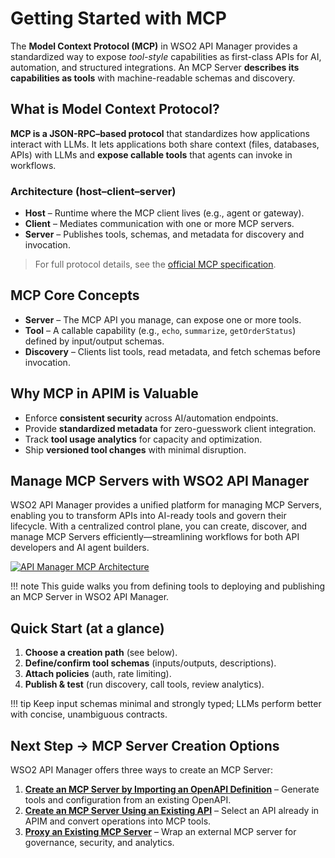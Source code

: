 # Getting Started with MCP

The **Model Context Protocol (MCP)** in WSO2 API Manager provides a standardized way to expose *tool-style* capabilities as first-class APIs for AI, automation, and structured integrations. An MCP Server **describes its capabilities as tools** with machine-readable schemas and discovery.

## What is Model Context Protocol?

**MCP is a JSON-RPC–based protocol** that standardizes how applications interact with LLMs. It lets applications both share context (files, databases, APIs) with LLMs and **expose callable tools** that agents can invoke in workflows.

### Architecture (host–client–server)

* **Host** – Runtime where the MCP client lives (e.g., agent or gateway).
* **Client** – Mediates communication with one or more MCP servers.
* **Server** – Publishes tools, schemas, and metadata for discovery and invocation.

> For full protocol details, see the [official MCP specification](https://modelcontextprotocol.io/docs/getting-started/intro).

## MCP Core Concepts

* **Server** – The MCP API you manage, can expose one or more tools.
* **Tool** – A callable capability (e.g., `echo`, `summarize`, `getOrderStatus`) defined by input/output schemas.
* **Discovery** – Clients list tools, read metadata, and fetch schemas before invocation.

## Why MCP in APIM is Valuable

* Enforce **consistent security** across AI/automation endpoints.
* Provide **standardized metadata** for zero-guesswork client integration.
* Track **tool usage analytics** for capacity and optimization.
* Ship **versioned tool changes** with minimal disruption.

## Manage MCP Servers with WSO2 API Manager

WSO2 API Manager provides a unified platform for managing MCP Servers, enabling you to transform APIs into AI-ready tools and govern their lifecycle. With a centralized control plane, you can create, discover, and manage MCP Servers efficiently—streamlining workflows for both API developers and AI agent builders.

   [![API Manager MCP Architecture]({{base_path}}/assets/img/mcp/mcp-architecture.png)]({{base_path}}/assets/img/mcp/mcp-architecture.png)


!!! note
    This guide walks you from defining tools to deploying and publishing an MCP Server in WSO2 API Manager.

## Quick Start (at a glance)

1. **Choose a creation path** (see below).
2. **Define/confirm tool schemas** (inputs/outputs, descriptions).
3. **Attach policies** (auth, rate limiting).
5. **Publish & test** (run discovery, call tools, review analytics).

!!! tip
    Keep input schemas minimal and strongly typed; LLMs perform better with concise, unambiguous contracts.

## Next Step → MCP Server Creation Options

WSO2 API Manager offers three ways to create an MCP Server:

1. **[Create an MCP Server by Importing an OpenAPI Definition](./create-from-openapi.md)** – Generate tools and configuration from an existing OpenAPI.
2. **[Create an MCP Server Using an Existing API](./create-from-api.md)** – Select an API already in APIM and convert operations into MCP tools.
3. **[Proxy an Existing MCP Server](./create-from-mcp-server.md)** – Wrap an external MCP server for governance, security, and analytics.
